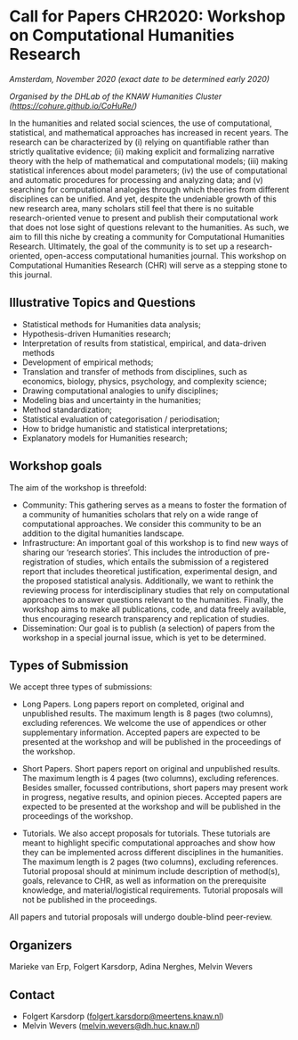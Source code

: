 # Call for Papers CHR2020: Workshop on Computational Humanities Research

*Amsterdam, November 2020 (exact date to be determined early 2020)*

*Organised by the DHLab of the KNAW Humanities Cluster (https://cohure.github.io/CoHuRe/)*


In the humanities and related social sciences, the use of computational, statistical, and
mathematical approaches has increased in recent years. The research can be characterized
by (i) relying on quantifiable rather than strictly qualitative evidence; (ii) making
explicit and formalizing narrative theory with the help of mathematical and computational
models; (iii) making statistical inferences about model parameters; (iv) the use of
computational and automatic procedures for processing and analyzing data; and (v)
searching for computational analogies through which theories from different disciplines
can be unified. And yet, despite the undeniable growth of this new research area, many
scholars still feel that there is no suitable research-oriented venue to present and
publish their computational work that does not lose sight of questions relevant to the
humanities. As such, we aim to fill this niche by creating a community for Computational
Humanities Research. Ultimately, the goal of the community is to set up a
research-oriented, open-access computational humanities journal. This workshop on
Computational Humanities Research (CHR) will serve as a stepping stone to this journal. 


## Illustrative Topics and Questions
- Statistical methods for Humanities data analysis;
- Hypothesis-driven Humanities research;
- Interpretation of results from statistical, empirical, and data-driven methods
- Development of empirical methods; 
- Translation and transfer of methods from disciplines, such as economics, biology,
  physics, psychology, and complexity science;
- Drawing computational analogies to unify disciplines;
- Modeling bias and uncertainty in the humanities;
- Method standardization;
- Statistical evaluation of categorisation / periodisation;
- How to bridge humanistic and statistical interpretations;
- Explanatory models for Humanities research;


## Workshop goals
The aim of the workshop is threefold: 

- Community: This gathering serves as a means to foster the formation of a community of
  humanities scholars that rely on a wide range of computational approaches. We consider
  this community to be an addition to the digital humanities landscape.
- Infrastructure: An important goal of this workshop is to find new ways of sharing our
  ‘research stories’. This includes the introduction of pre-registration of studies, which
  entails the submission of a registered report that includes theoretical justification,
  experimental design, and the proposed statistical analysis. Additionally, we want to
  rethink the reviewing process for interdisciplinary studies that rely on computational
  approaches to answer questions relevant to the humanities. Finally, the workshop aims to
  make all publications, code, and data freely available, thus encouraging research
  transparency and replication of studies.
- Dissemination: Our goal is to publish (a selection) of papers from the workshop in a
  special journal issue, which is yet to be determined.


## Types of Submission
We accept three types of submissions:

- Long Papers. Long papers report on completed, original and unpublished results. The
  maximum length is 8 pages (two columns), excluding references. We welcome the use of
  appendices or other supplementary information. Accepted papers are expected to be
  presented at the workshop and will be published in the proceedings of the workshop.

- Short Papers. Short papers report on original and unpublished results. The maximum
  length is 4 pages (two columns), excluding references. Besides smaller, focussed
  contributions, short papers may present work in progress, negative results, and opinion
  pieces. Accepted papers are expected to be presented at the workshop and will be
  published in the proceedings of the workshop.

- Tutorials. We also accept proposals for tutorials. These tutorials are meant to
  highlight specific computational approaches and show how they can be implemented across
  different disciplines in the humanities. The maximum length is 2 pages (two columns),
  excluding references. Tutorial proposal should at minimum include description of
  method(s), goals, relevance to CHR, as well as information on the prerequisite
  knowledge, and material/logistical requirements. Tutorial proposals will not be
  published in the proceedings.

All papers and tutorial proposals will undergo double-blind peer-review.


## Organizers
Marieke van Erp, Folgert Karsdorp, Adina Nerghes, Melvin Wevers


## Contact
- Folgert Karsdorp (folgert.karsdorp@meertens.knaw.nl)
- Melvin Wevers (melvin.wevers@dh.huc.knaw.nl) 

